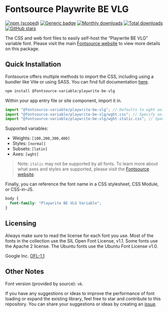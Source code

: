 # Fontsource Playwrite BE VLG

[![npm (scoped)](https://img.shields.io/npm/v/@fontsource-variable/playwrite-be-vlg?color=brightgreen)](https://www.npmjs.com/package/@fontsource-variable/playwrite-be-vlg) [![Generic badge](https://img.shields.io/badge/fontsource-passing-brightgreen)](https://github.com/fontsource/fontsource) [![Monthly downloads](https://badgen.net/npm/dm/@fontsource-variable/playwrite-be-vlg)](https://github.com/fontsource/fontsource) [![Total downloads](https://badgen.net/npm/dt/@fontsource-variable/playwrite-be-vlg)](https://github.com/fontsource/fontsource) [![GitHub stars](https://img.shields.io/github/stars/fontsource/fontsource.svg?style=social&label=Star)](https://github.com/fontsource/fontsource/stargazers)

The CSS and web font files to easily self-host the “Playwrite BE VLG” variable font. Please visit the main [Fontsource website](https://fontsource.org/fonts/playwrite-be-vlg) to view more details on this package.

## Quick Installation

Fontsource offers multiple methods to import the CSS, including using a bundler like Vite or using SASS. You can find full documentation [here](https://fontsource.org/docs/getting-started/introduction).

```javascript
npm install @fontsource-variable/playwrite-be-vlg
```

Within your app entry file or site component, import it in.

```javascript
import "@fontsource-variable/playwrite-be-vlg"; // Defaults to wght axis
import "@fontsource-variable/playwrite-be-vlg/wght.css"; // Specify axis
import "@fontsource-variable/playwrite-be-vlg/wght-italic.css"; // Specify axis and style
```

Supported variables:
- Weights: `[100,200,300,400]`
- Styles: `[normal]`
- Subsets: `[latin]`
- Axes: `[wght]`

> Note: `italic` may not be supported by all fonts. To learn more about what axes and styles are supported, please visit the [Fontsource website](https://fontsource.org/fonts/playwrite-be-vlg).

Finally, you can reference the font name in a CSS stylesheet, CSS Module, or CSS-in-JS.

```css
body {
  font-family: "Playwrite BE VLG Variable";
}
```

## Licensing
Always make sure to read the license for each font you use. Most of the fonts in the collection use the SIL Open Font License, v1.1. Some fonts use the Apache 2 license. The Ubuntu fonts use the Ubuntu Font License v1.0.

Google Inc.
[OFL-1.1](http://scripts.sil.org/OFL)

## Other Notes
Font version (provided by source): `v6`.

If you have any suggestions or ideas to improve the performance of font loading or expand the existing library, feel free to star and contribute to this repository. You can share your suggestions or ideas by creating an [issue](https://github.com/fontsource/fontsource/issues).